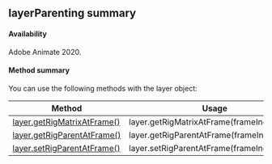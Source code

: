 ## layerParenting summary

#### Availability

Adobe Animate 2020.

#### Method summary

You can use the following methods with the layer object:

| **Method**                    | **Usage**                                     |
|-------------------------------|-----------------------------------------------|
| [layer.getRigMatrixAtFrame()](../Layer_Parenting_Object/layerParenting3.md) | layer.getRigMatrixAtFrame(frameIndex)   		|
| [layer.getRigParentAtFrame()](../Layer_Parenting_Object/layerParenting1.md) | layer.getRigParentAtFrame(frameIndex) 		|
| [layer.setRigParentAtFrame()](../Layer_Parenting_Object/layerParenting2.md) | layer.setRigParentAtFrame(frameIndex,layer)   |


